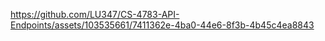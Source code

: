 


https://github.com/LU347/CS-4783-API-Endpoints/assets/103535661/7411362e-4ba0-44e6-8f3b-4b45c4ea8843


